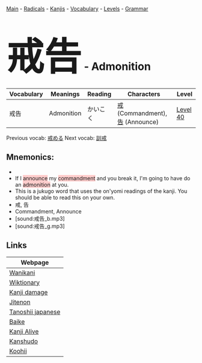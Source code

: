 <style> bigfont {font-size: 100px}</style>
[Main](../README.md) -
[Radicals](../radicals.md) -
[Kanjis](../kanjis.md) -
[Vocabulary](../vocabulary.md) -
[Levels](../levels.md) -
[Grammar](../grammar.md)
# <bigfont> 戒告</bigfont> - Admonition 

| Vocabulary | Meanings | Reading | Characters | Level |
| --- | --- | --- | --- | --- |
| 戒告 | Admonition | かいこく |  [戒](../kanjis/戒.md) (Commandment), [告](../kanjis/告.md) (Announce) | [Level 40](../levels/wk_level40.md) |

Previous vocab: [戒める](戒める.md) Next vocab: [訓戒](訓戒.md) 

## Mnemonics:

* 
* If I <span style="background-color:#ffcccb"> announce</span> my <span style="background-color:#ffcccb"> commandment</span> and you break it, I'm going to have do an <span style="background-color:#ffcccb"> admonition</span> at you.
* This is a jukugo word that uses the on'yomi readings of the kanji. You should be able to read this on your own.
* 戒, 告
* Commandment, Announce
* [sound:戒告_b.mp3]
* [sound:戒告_g.mp3]


## Links 

| Webpage |
| --- |
| [Wanikani          ](https://www.wanikani.com/kanji/戒告) |
| [Wiktionary        ](https://en.wiktionary.org/wiki/戒告) |
| [Kanji damage      ](http://www.kanjidamage.com/kanji/search?utf8=✓&q=戒告) |
| [Jitenon           ](https://jitenon.com/kanji/戒告) |
| [Tanoshii japanese ](https://www.tanoshiijapanese.com/dictionary/kanji.cfm?k=戒告) |
| [Baike             ](https://baike.baidu.com/item/戒告) |
| [Kanji Alive       ](https://app.kanjialive.com/戒告) |
| [Kanshudo          ](https://www.kanshudo.com/searchmn?q=戒告) |
| [Koohii            ](https://kanji.koohii.com/study/kanji/戒告) |

